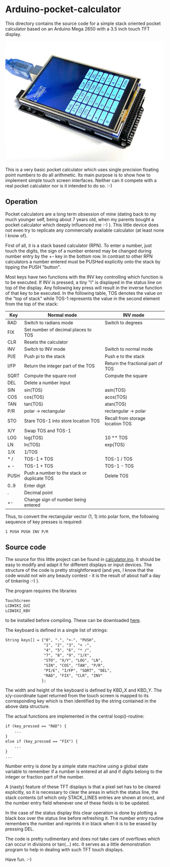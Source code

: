 # Arduino-pocket-calculator
This directory contains the source code for a simple stack oriented pocket 
calculator based on an Arduino Mega 2650 with a 3.5 inch touch TFT display.

![OverallImg](main.jpg)

This is a very basic pocket calculator which uses single precision floating
point numbers to do all arithmetic. Its main purpose is to show how to 
implement simple touch screen interfaces. Neither can it compete with a real
pocket calculator nor is it intended to do so. :-) 

## Operation
Pocket calculators are a long term obsession of mine (dating back to my much
younger self, being about 7 years old, when my parents bought a pocket
calculator which deeply influenced me :-) ). This little device does not even
try to replicate any commercially available calculator (at least none I know
of).

First of all, it is a stack based calculator (RPN). To enter a number, just 
touch the digits, the sign of a number entered may be changed during number
entry by the +- key in the bottom row. In contrast to other RPN calculators
a number entered must be PUSHed explicitly onto the stack by tipping the 
PUSH "button".

Most keys have two functions with the INV key controlling which function is 
to be executed. If INV is pressed, a tiny "I" is displayed in the status 
line on top of the display. Any following key press will result in the inverse
function of that key to be executed. In the following table, TOS denotes the
value on the "top of stack" while TOS-1 represents the value in the second
element from the top of the stack:

|Key |Normal mode|INV mode|
|----|-----------|--------|
|RAD |Switch to radians mode|Switch to degrees|
|FIX |Set number of decimal places to TOS||
|CLR |Resets the calculator||
|INV |Switch to INV mode|Switch to normal mode|
|PI/E|Push pi to the stack|Push e to the stack|
|I/FP|Return the integer part of the TOS|Return the fractional part of TOS|
|SQRT|Compute the square root|Compute the square|
|DEL |Delete a number input||
|SIN |sin(TOS)|asin(TOS)|
|COS |cos(TOS)|acos(TOS)|
|TAN |tan(TOS)|atan(TOS)|
|P/R |polar -> rectangular|rectangular -> polar|
|STO |Stare TOS-1 into store location TOS|Recall from storage location TOS|
|X/Y |Swap TOS and TOS-1||
|LOG |log(TOS)|10 ** TOS|
|LN  |ln(TOS)|exp(TOS)|
|1/X |1/TOS||
|* / |TOS-1 * TOS|TOS-1 / TOS|
|+ - |TOS-1 + TOS|TOS-1 - TOS|
|PUSH|Push a number to the stack or duplicate TOS|Delete TOS|
|0..9|Enter digit||
|.   |Decimal point||
|+-  |Change sign of number being entered||

Thus, to convert the rectangular vector (1, 1) into polar form, the following
sequence of key presses is required:
```
1 PUSH PUSH INV P/R
```

## Source code
The source for this little project can be found in
[calculator.ino](calculator.ino). It should be easy to modify and adapt it
for different displays or input devices. The structure of the code is pretty
straightforward (and yes, I know that the code would not win any beauty 
contest - it is the result of about half a day of tinkering :-) ).

The program requires the libraries
```
TouchScreen
LCDWIKI_GUI
LCDWIKI_KBV
```
to be installed before compiling. These can be downloaded 
[here](http://www.lcdwiki.com/3.5inch_Arduino_Display-UNO).

The keyboard is defined in a single list of strings:
```
String keys[] = {"0", ".", "+-", "PUSH",
                 "1", "2", "3", "+ -",
                 "4", "5", "6", "* /",
                 "7", "8", "9", "1/X",
                 "STO", "X/Y", "LOG", "LN",
                 "SIN", "COS", "TAN", "P/R",
                 "PI/E", "I/FP", "SQRT", "DEL",
                 "RAD", "FIX", "CLR", "INV"
                };
```

The width and height of the keyboard is defined by KBD_X and KBD_Y. The
x/y-coordinate tupel returned from the touch screen is mapped to its 
corresponding key which is then identified by the string contained in the 
above data structure.

The actual functions are implemented in the central loop()-routine:
```
if (key_pressed == "RAD") {
    ...
}
else if (key_pressed == "FIX") {
    ...
}
...
```

Number entry is done by a simple state machine using a global state variable
to remember if a number is entered at all and if digits belong to the integer
or fraction part of the number.

A (nasty) feature of these TFT displays is that a pixel set has to be cleared
explicitly, so it is necessary to clear the areas in which the status line,
the stack contents (of which only STACK_LINES entries are shown at once), and
the number entry field whenever one of these fields is to be updated.

In the case of the status display this clear operation is done by plotting a
black box over the status line before refreshing it. The number entry routine
remembers the number and reprints it in black when it is to be erased by 
pressing DEL.

The code is pretty rudimentary and does not take care of overflows which can 
occur in divisions or tan(...) etc. It serves as a little demonstration 
program to help in dealing with such TFT touch displays.

Have fun. :-)
